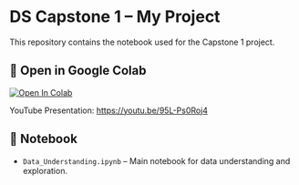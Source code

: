 # DS Capstone 1 – My Project

This repository contains the notebook used for the Capstone 1 project.

## 🔗 Open in Google Colab

[![Open In Colab](https://colab.research.google.com/assets/colab-badge.svg)](https://colab.research.google.com/drive/159OHt7bwRdVXZFmCjwO2d_RVej248dP9)

YouTube Presentation: https://youtu.be/95L-Ps0Roj4


## 📁 Notebook

- `Data_Understanding.ipynb` – Main notebook for data understanding and exploration.
